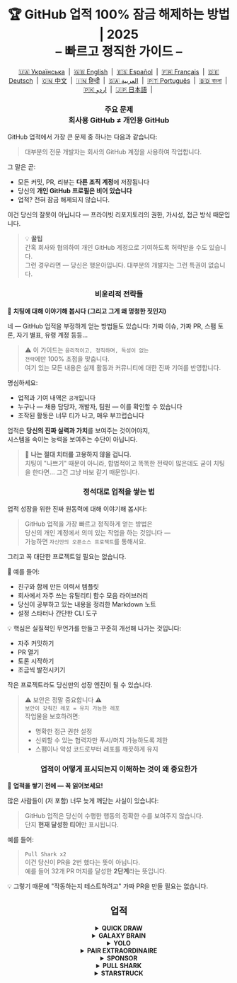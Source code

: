 <h1 align="center">
   🏆 GitHub 업적 100% 잠금 해제하는 방법 | 2025<br/>
   – 빠르고 정직한 가이드 –
</h1>

<div align="center">
  <a href="README_UA.md">🇺🇦 Українська</a> &nbsp;|&nbsp;
  <a href="../README.md">🇬🇧 English</a> &nbsp;|&nbsp;
  <a href="README_ES.md">🇪🇸 Español</a> &nbsp;|&nbsp;
  <a href="README_FR.md">🇫🇷 Français</a> &nbsp;|&nbsp;
  <a href="README_DE.md">🇩🇪 Deutsch</a> &nbsp;|&nbsp;
  <a href="README_ZH.md">🇨🇳 中文</a> &nbsp;|&nbsp;
  <a href="README_HI.md">🇮🇳 हिन्दी</a> &nbsp;|&nbsp;
  <a href="README_AR.md">🇸🇦 العربية</a> &nbsp;|&nbsp;
  <a href="README_PT.md">🇵🇹 Português</a> &nbsp;|&nbsp;
  <a href="README_BN.md">🇧🇩 বাংলা</a> &nbsp;|&nbsp;
  <a href="README_UR.md">🇵🇰 اردو</a> &nbsp;|&nbsp;
  <a href="README_JP.md">🇯🇵 日本語</a> &nbsp;|&nbsp;
</div>

<h3 align="center">
   주요 문제<br/>
   회사용 GitHub ≠ 개인용 GitHub
</h3>

GitHub 업적에서 가장 큰 문제 중 하나는 다음과 같습니다:

> 대부분의 전문 개발자는 회사의 GitHub 계정을 사용하여 작업합니다.

그 말은 곧:
- 모든 커밋, PR, 리뷰는 **다른 조직 계정**에 저장됩니다
- 당신의 **개인 GitHub 프로필은 비어 있습니다**
- 업적? 전혀 잠금 해제되지 않습니다.

이건 당신의 잘못이 아닙니다 — 프라이빗 리포지토리의 권한, 가시성, 접근 방식 때문입니다.

> 💡 **꿀팁**  
> 간혹 회사와 협의하여 개인 GitHub 계정으로 기여하도록 허락받을 수도 있습니다.  
> 그런 경우라면 — 당신은 행운아입니다. 대부분의 개발자는 그런 특권이 없습니다.

<h3 align="center">비윤리적 전략들</h3>

🚫 <b>치팅에 대해 이야기해 봅시다 (그리고 그게 왜 멍청한 짓인지)</b>

네 — GitHub 업적을 부정하게 얻는 방법들도 있습니다: 가짜 이슈, 가짜 PR, 스팸 토론, 자기 별표, 유령 계정 등등…

> ⚠️ 이 가이드는 <code>윤리적이고, 정직하며, 독성이 없는 전략</code>에만 100% 초점을 맞춥니다.  
> 여기 있는 모든 내용은 실제 활동과 커뮤니티에 대한 진짜 기여를 반영합니다.

명심하세요:
- 업적과 기여 내역은 <code>공개</code>입니다
- 누구나 — 채용 담당자, 개발자, 팀원 — 이를 확인할 수 있습니다
- 조작된 활동은 너무 티가 나고, 매우 부끄럽습니다

업적은 <strong>당신의 진짜 실력과 가치</strong>를 보여주는 것이어야지,  
시스템을 속이는 능력을 보여주는 수단이 아닙니다.

> 💬 <strong>나는 절대 치터를 고용하지 않을 겁니다.</strong><br>
> 치팅이 "나쁘기" 때문이 아니라, 합법적이고 똑똑한 전략이 많은데도 굳이 치팅을 한다면… 그건 그냥 바보 같기 때문입니다.

<h3 align="center">정석대로 업적을 쌓는 법</h3>

업적 성장을 위한 진짜 원동력에 대해 이야기해 봅시다:

> GitHub 업적을 가장 빠르고 정직하게 얻는 방법은  
> 당신의 개인 계정에서 의미 있는 작업을 하는 것입니다 —  
> 가능하면 <code>자신만의 오픈소스 프로젝트</code>를 통해서요.

그리고 꼭 대단한 프로젝트일 필요는 없습니다.

🎯 예를 들어:
- 친구와 함께 만든 이력서 템플릿
- 회사에서 자주 쓰는 유틸리티 함수 모음 라이브러리
- 당신이 공부하고 있는 내용을 정리한 Markdown 노트
- 설정 스타터나 간단한 CLI 도구

💡 핵심은 실질적인 무언가를 만들고 꾸준히 개선해 나가는 것입니다:
* 자주 커밋하기
* PR 열기
* 토론 시작하기
* 조금씩 발전시키기

작은 프로젝트라도 당신만의 성장 엔진이 될 수 있습니다.

> ⚠️ 보안은 정말 중요합니다 ⚠️  
> <code>보안이 갖춰진 레포 = 유지 가능한 레포</code>  
> 작업물을 보호하려면:
> * 명확한 접근 권한 설정
> * 신뢰할 수 있는 협력자만 푸시/머지 가능하도록 제한
> * 스팸이나 악성 코드로부터 레포를 깨끗하게 유지

<h3 align="center">업적이 어떻게 표시되는지 이해하는 것이 왜 중요한가</h3>

🧠 <b>업적을 쌓기 전에 — 꼭 읽어보세요!</b>

많은 사람들이 (저 포함) 너무 늦게 깨닫는 사실이 있습니다:

> GitHub 업적은 당신이 수행한 행동의 정확한 수를 보여주지 않습니다.  
> 단지 <strong>현재 달성한 티어</strong>만 표시됩니다.

예를 들어:

> <code>Pull Shark x2</code>  
> 이건 당신이 PR을 2번 했다는 뜻이 아닙니다.  
> 예를 들어 32개 PR 머지를 달성한 **2단계**라는 뜻입니다.

💡 그렇기 때문에 "작동하는지 테스트하려고" 가짜 PR을 만들 필요는 없습니다.

<h2 align="center">업적</h2>

<details>
    <summary align="center"><b>QUICK DRAW</b></summary>
<blockquote>이슈 또는 PR을 만든 후 5분 이내에 닫기</blockquote>
<div align="center">
    <img src="../badges/quick-draw.png" alt="QuickDraw" width="140">
</div>

솔직히 말해서 — 이건 업적이라기보단 밈에 가깝습니다 😅  
너무 쉽게 얻을 수 있어서 큰 의미는 없지만… 어쨌든 프로필에 뜨는 배지니까요!

<ol>
    <li>Pull Request를 생성하세요</li>
    <li>즉시 닫으세요</li>
</ol>

<blockquote>
   <b>⚠️ 가짜 PR을 만들 필요는 없습니다 ⚠️</b><br/>
   실제 작업 중인 PR을 닫았다가 다시 열어도 카운트됩니다.
</blockquote>
</details>

<details>
    <summary align="center"><b>GALAXY BRAIN</b></summary>
<blockquote>GitHub Discussion에서 당신의 댓글이 ‘채택된 답변’으로 표시되면 획득</blockquote>
<div align="center">
    <img src="../badges/galaxy-brain.png" alt="Galaxy Brain">
</div>

Galaxy Brain은 Discussions에서 <strong>진짜 도움이 되는 답변</strong>을 제공한 사람에게 주어집니다.  
질문 작성자가 당신의 댓글을 채택하면 이 배지를 받을 수 있습니다.

이 업적은 자신의 오픈소스 리포지토리에서 충분히 정당하게 달성할 수 있습니다.  
그뿐만 아니라 팀 전체에 <strong>매우 유용한 실천</strong>이기도 하죠.

이 과정을 통해 배우게 되는 것들:
<ul>
    <li>구조화되고 접근하기 쉬운 커뮤니케이션 유지</li>
    <li>중요한 프로젝트 의사결정에 대한 명확한 기준 저장</li>
    <li>팀원 전체가 핵심 논의에 대해 이해하고 함께할 수 있도록 정렬</li>
</ul>

🚀 휴스턴, 문제가 생겼습니다! 🚀  
답변이 정말 괜찮아도 채택되지 않는 경우가 많습니다.  
리마인더는 무시당하고, 그냥 씹히게 되죠. 현실은 냉정합니다.

그래서 낯선 사람들에게 기대기보다는 이렇게 해보세요:
> **통제 가능한 환경에서 Galaxy Brain 업적을 달성하자**
* 친구 또는 동료와 팀을 이루세요
* 실제 질문에 답변하세요
* 답변이 도움이 되었다면 채택 요청하세요

`🧩 전략 1: 친구의 문제를 해결하자`

<ol>
    <li>자신의 기술 스택과 관련된 공개 리포를 찾기</li>
    <li>Discussions 기능이 활성화되어 있는지 확인하기</li>
    <li>친구/동료가 궁금한 내용을 질문하면 도움 주기</li>
    <li>문제가 해결되었으면 아래처럼 행동하세요:
         <ul>
            <li>질문 요약을 제공하고 친구에게 Discussion을 열어달라고 요청</li>
            <li>당신이 그 Discussion에 답변을 작성</li>
            <li>친구에게 당신의 댓글을 채택해달라고 요청</li>
         </ul>
    </li>
</ol>

✅ 이 전략은 정직하고 유익하며, 커뮤니티에 남을 수 있는 좋은 자료를 만들어냅니다.

`🛠️ 전략 2: 내 리포에서 Discussions 사용하기`

당신이 오픈소스 프로젝트를 운영 중이라면,  
<code>중요한 논의를 GitHub Discussions로 옮기세요</code>.

1. 리포 설정에서 Discussions 기능을 켜기
2. 결정이나 기능에 대한 토론이 필요할 때 공개 스레드 시작
3. 팀이 판단하기 쉬운 명확하고 건설적인 답변 작성
4. 다른 사람이 Discussion을 만들었다면,  
   그 사람에게 당신의 답변을 채택해달라고 요청 가능

✅ 이 전략은 다음을 가능하게 합니다:
- 결정 과정을 투명하게 문서화
- 리더십과 주도성 보여주기
- 팀 전체의 이해도를 맞추기
- 그리고 물론… 배지도 획득 가능!
</details>

<details>
    <summary align="center"><b>YOLO</b></summary>
<blockquote>리뷰 없이 PR을 병합하세요.</blockquote>
<div align="center">
    <img src="../badges/yolo.png" alt="YOLO" width="140">
</div>

이 배지는 속도와 신뢰 — 또는 무모함 😅 — 을 상징합니다.  
한 번만 하면 됩니다.

<ol>
    <li>작고 안전한 변경을 만드세요:</li>
    <ul>
        <li>Lint 수정</li>
        <li>한 줄짜리 패치</li>
        <li><code>README.md</code>에 간단한 추가</li>
        <li>초기 커밋 (예: git init)</li>
    </ul>
    <li>PR을 생성하세요</li>
    <li>리뷰 없이 직접 병합하세요</li>
</ol>

<blockquote>
⚠️ <b>주의: 프로덕션에서는 YOLO 하지 마세요</b> ⚠️<br/>
Open-source 프로젝트 초기 커밋 병합으로 쉽게 달성할 수 있어요 😉
</blockquote>
</details>

<details>
    <summary align="center"><b>PAIR EXTRAORDINAIRE</b></summary>
<blockquote>공동 작성된 커밋이 포함된 PR을 병합하세요.</blockquote>
<div align="center">
    <img src="../badges/pair-extraordinaire.png" alt="Pair Extraordinaire">
</div>

함께 작업하면 더 좋은 결과가 나옵니다 — 배지도 포함해서요!

<ol>
    <li>팀원과 페어 프로그래밍을 진행하세요</li>
    <li>커밋 메시지에 다음을 추가하세요:<br/>
        <code>Co-authored-by: 사용자이름 &lt;이메일&gt;</code>
    </li>
    <li>PR을 만들고 병합하세요</li>
</ol>

✅ Pull Shark도 함께 진행 가능! 팀워크 만세 💪
</details>

<details>
    <summary align="center"><b>SPONSOR</b></summary>
<blockquote>🐺 위쳐에게 동전을 던져라</blockquote>
<div align="center">
    <img src="../badges/sponsor.png" alt="Sponsor" width="140">
</div>

GitHub Sponsors를 통해 오픈소스 개발자나 프로젝트를 금전적으로 후원하세요.

<div align="center">
   <br/>
   이 배지를 얻으려면, 어떤 오픈소스 프로젝트에든 기부하면 됩니다.<br/>
   매일 사용하는 도구일 수도 있고,<br/>
   한때 당신의 주말을 구해준 저장소일 수도 있습니다.<br/>
   혹은 당신이 진심으로 존경하는 개발자일 수도 있죠.<br/>
   <br/>
</div>

💡 작은 금액이라도 큰 영향을 미칠 수 있습니다.  
감사와 존중을 보여주는 행위이며, 오픈소스 정신을 지속시키는 힘이 됩니다.

> ❤️ 이 가이드가 도움이 되었다면, 이 저장소를 `스폰서` 해주세요.  
> 이는 노력에 “감사합니다”를 전하는 최고의 방법입니다.
</details>

<details>
    <summary align="center"><b>PULL SHARK</b></summary>
<blockquote>당신의 PR이 다른 사람에 의해 머지되도록 하세요.</blockquote>
<div align="center">
    <img src="../badges/pull-shark.png" alt="Pull Shark">
</div>

가장 쉬운 시작은 자신만의 오픈소스 프로젝트에서 작업하는 것입니다 —  
앞서 언급했듯, 실제로 유용한 PR을 만들고, 동료에게 리뷰와 머지를 요청하세요.

⭐ 이 업적은 GitHub에서 가장 <strong>기술을 향상시켜주는 업적</strong>입니다.  
깨끗하고, 테스트 가능하며, 리뷰하기 쉬운 코드를 쓰도록 유도해줍니다.

> 💡 **핵심 팁 0: 작고 단위가 명확한 PR 작성하기**  
많은 초보자들이 “거대 PR”의 함정에 빠집니다.  
모든 내용을 한 번에 몰아넣은 거대한 PR을 만드는 것이죠.  
하지만 Pull Shark를 제대로 달성하고, 개발자로 성장하려면  
<code>잘 정의되고, 읽기 쉬우며, 테스트와 리뷰가 쉬운 작은 PR</code>을 작성하는 법을 배워야 합니다.  
이건 단순한 배지가 아니라 <strong>전문 개발자들의 기본 습관</strong>입니다.

> 🤝 **핵심 팁 1: “Pair Extraordinaire”도 함께 진행하기**  
> 동료와 짝을 이루어 함께 코드 작성 및 리뷰를 진행하세요.  
> `Co-authored-by:` 태그를 사용해 공동 작업임을 명확히 하면,  
> 두 개의 업적을 동시에 달성할 수 있습니다 — 똑똑한 선택이죠!

> 🎯 **핵심 팁 2: YOLO를 양보하세요**  
> 아주 작고 안전한 PR을 만들었을 때,  
> 동료에게 <em>리뷰 없이</em> 머지하도록 기회를 주면  
> 그들은 YOLO 배지를 얻을 수 있습니다.  
> 당신은 가치를 제공하고, 그들은 업적을 얻습니다. <code>Win-Win</code>입니다!
</details>

<details>
    <summary align="center"><b>STARSTRUCK</b></summary>
<blockquote>많은 별을 받은 저장소를 만드세요.</blockquote>
<div align="center">
    <img src="../badges/starstruck.png" alt="Starstruck">
</div>

이 업적은 GitHub에서 가장 어렵고, 가장 존경받는 업적 중 하나입니다.  
당신의 커뮤니티에 대한 영향력을 보여주며, 단순 반복 작업으로는 얻을 수 없습니다.  
채용 담당자나 개발자들이 이 업적을 진지하게 받아들입니다.

이 업적에는 비밀 레시피나 지름길이 없습니다 —  
커뮤니티가 직면한 진짜 문제를 찾아 해결하는 것이 유일한 길입니다.

🎯 다음 두 가지 현실적인 경로가 있습니다:

<ol>
    <li><strong>소프트웨어 제품을 개발하기</strong><br>
        솔직히 말해, 이는 탁월한 기술력과  
        문제를 식별할 수 있는 몇 년의 경험이 필요합니다.  
        첫 리포로는 조금 어렵겠죠.
    </li>
    <li><strong>실질적인 자료를 제공하는 저장소 만들기</strong><br>
        예: 잘 정리된 가이드, 유용한 설정 템플릿, 간단한 CLI 툴,  
        또는 툴 목록을 정리한 awesome list 등
    </li>
</ol>

<blockquote><strong>⭐ “별” 버튼을 눌러주세요, 친구! ⭐</strong><br>
이 저장소는 커뮤니티를 위한 자료의 훌륭한 예입니다.  
이 가이드가 도움이 되었다면, 별을 하나 남겨주세요 🫡
</blockquote>

---

### 🧠 “별 받을 만한 아이디어”는 어디서 찾을까?

문제에서 출발하세요. 불편함에 집중하세요. 다음을 참고하세요:

1. **Google 자동완성** — 사람들이 무엇을 검색하는지 보기  
   `"github how to..."`, `"vite storybook setup..."` 등

2. **좋아하는 프레임워크의 Issues 및 Discussions**  
   누군가가 특정 기능이나 해결책을 요청하고,  
   그 글이 많은 👍을 받았다면 — 그것은 진짜 필요입니다.

3. **불만을 경청하세요** — 누군가가 말할 때  
   *“이건 정말 짜증나”*, *“이런 게 있었으면 좋겠는데…”*  
   — 이건 신호입니다.

그다음은 간단합니다: **해결책을 제공하세요**  
정돈된 리포로 만들고, 명확한 README를 작성해서 공유하면 됩니다.
</details>
